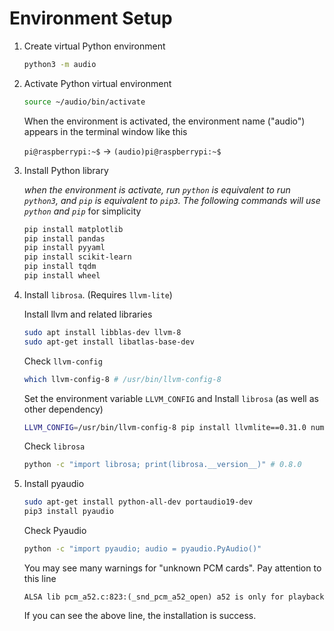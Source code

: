# Environment Setup

1. Create virtual Python environment

   ```bash
   python3 -m audio
   ```

2. Activate Python virtual environment

   ```bash
   source ~/audio/bin/activate
   ```

   When the environment is activated, the environment name ("audio") appears in the terminal window like this

   `pi@raspberrypi:~$` $\rightarrow$ `(audio)pi@raspberrypi:~$`

3. Install Python library

   *when the environment is activate, run `python` is equivalent to run `python3`, and `pip` is equivalent to `pip3`. The following commands will use `python` and `pip`* for simplicity

   ```bash
   pip install matplotlib
   pip install pandas
   pip install pyyaml
   pip install scikit-learn
   pip install tqdm
   pip install wheel
   ```

4. Install `librosa`. (Requires `llvm-lite`)

   Install llvm and related libraries

   ```bash
   sudo apt install libblas-dev llvm-8
   sudo apt-get install libatlas-base-dev
   ```

   Check `llvm-config`

   ```bash
   which llvm-config-8 # /usr/bin/llvm-config-8
   ```

   Set the environment variable `LLVM_CONFIG` and Install `librosa` (as well as other dependency)

   ```bash
   LLVM_CONFIG=/usr/bin/llvm-config-8 pip install llvmlite==0.31.0 numba==0.48.0 colorama==0.3.9 librosa==0.8.0
   ```

   Check `librosa`

   ```bash
   python -c "import librosa; print(librosa.__version__)" # 0.8.0
   ```

   

5. Install pyaudio

   ```bash
   sudo apt-get install python-all-dev portaudio19-dev
   pip3 install pyaudio
   ```

   Check Pyaudio

   ```bash
   python -c "import pyaudio; audio = pyaudio.PyAudio()"
   ```

   You may see many warnings for "unknown PCM cards". Pay attention to this line

   ```text
   ALSA lib pcm_a52.c:823:(_snd_pcm_a52_open) a52 is only for playback
   ```

   If you can see the above line, the installation is success.